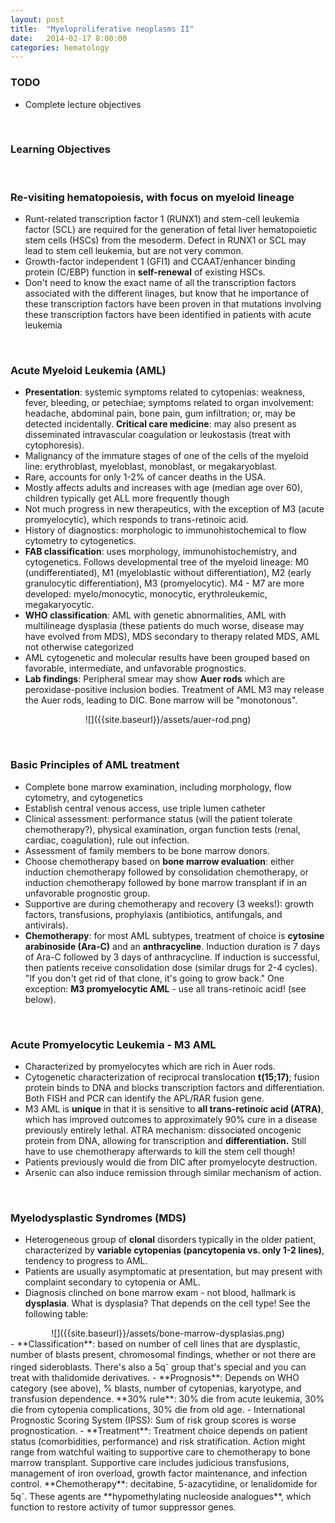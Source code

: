 ```yaml
---
layout: post
title:  "Myeloproliferative neoplasms II"
date:   2014-02-17 8:00:00
categories: hematology
---
```


### TODO
- Complete lecture objectives

<span><br></span>

### Learning Objectives

<span><br></span>

### Re-visiting hematopoiesis, with focus on myeloid lineage
- Runt-related transcription factor 1 (RUNX1) and stem-cell leukemia factor (SCL) are required for the generation of fetal liver hematopoietic stem cells (HSCs) from the mesoderm. Defect in RUNX1 or SCL may lead to stem cell leukemia, but are not very common.
- Growth-factor independent 1 (GFI1) and CCAAT/enhancer binding protein (C/EBP) function in **self-renewal** of existing HSCs.
- Don't need to know the exact name of all the transcription factors associated with the different linages, but know that he importance of these transcription factors have been proven in that mutations involving these transcription factors have been identified in patients with acute leukemia

<span><br></span>

### Acute Myeloid Leukemia (AML)
- **Presentation**: systemic symptoms related to cytopenias: weakness, fever, bleeding, or petechiae; symptoms related to organ involvement: headache, abdominal pain, bone pain, gum infiltration; or, may be detected incidentally. **Critical care medicine**: may also present as disseminated intravascular coagulation or leukostasis (treat with cytophoresis).
- Malignancy of the immature stages of one of the cells of the myeloid line: erythroblast, myeloblast, monoblast, or megakaryoblast.
- Rare, accounts for only 1-2% of cancer deaths in the USA.
- Mostly affects adults and increases with age (median age over 60), children typically get ALL more frequently though
- Not much progress in new therapeutics, with the exception of M3 (acute promyelocytic), which responds to trans-retinoic acid.
- History of diagnostics: morphologic to immunohistochemical to flow cytometry to cytogenetics.
- **FAB classification**: uses morphology, immunohistochemistry, and cytogenetics. Follows developmental tree of the myeloid lineage: M0 (undifferentiated), M1 (myeloblastic without differentiation), M2 (early granulocytic differentiation), M3 (promyelocytic). M4 - M7 are more developed: myelo/monocytic, monocytic, erythroleukemic, megakaryocytic.
- **WHO classification**: AML with genetic abnormalities, AML with multilineage dysplasia (these patients do much worse, disease may have evolved from MDS), MDS secondary to therapy related MDS, AML not otherwise categorized
- AML cytogenetic and molecular results have been grouped based on favorable, intermediate, and unfavorable prognostics.
- **Lab findings**: Peripheral smear may show **Auer rods** which are peroxidase-positive inclusion bodies. Treatment of AML M3 may release the Auer rods, leading to DIC. Bone marrow will be "monotonous".

<!-- TODO: Shrink this by 25% -->
<div style="text-align:center;" markdown="1">
![]({{site.baseurl}}/assets/auer-rod.png)
</div>

<span><br></span>

### Basic Principles of AML treatment
- Complete bone marrow examination, including morphology, flow cytometry, and cytogenetics
- Establish central venous access, use triple lumen catheter
- Clinical assessment: performance status (will the patient tolerate chemotherapy?), physical examination, organ function tests (renal, cardiac, coagulation), rule out infection.
- Assessment of family members to be bone marrow donors.
- Choose chemotherapy based on **bone marrow evaluation**: either induction chemotherapy followed by consolidation chemotherapy, or induction chemotherapy followed by bone marrow transplant if in an unfavorable prognostic group.
- Supportive are during chemotherapy and recovery (3 weeks!): growth factors, transfusions, prophylaxis (antibiotics, antifungals, and antivirals).
- **Chemotherapy**: for most AML subtypes, treatment of choice is **cytosine arabinoside (Ara-C)** and an **anthracycline**. Induction duration is 7 days of Ara-C followed by 3 days of anthracycline. If induction is successful, then patients receive consolidation dose (similar drugs for 2-4 cycles). "If you don't get rid of that clone, it's going to grow back." One exception: **M3 promyelocytic AML** - use all trans-retinoic acid! (see below).

<span><br></span>

### Acute Promyelocytic Leukemia - M3 AML
- Characterized by promyelocytes which are rich in Auer rods.
- Cytogenetic characterization of reciprocal translocation **t(15;17)**; fusion protein binds to DNA and blocks transcription factors and differentiation. Both FISH and PCR can identify the APL/RAR fusion gene.
- M3 AML is **unique** in that it is sensitive to **all trans-retinoic acid (ATRA)**, which has improved outcomes to approximately 90% cure in a disease previously entirely lethal. ATRA mechanism: dissociated oncogenic protein from DNA, allowing for transcription and **differentiation.** Still have to use chemotherapy afterwards to kill the stem cell though!
- Patients previously would die from DIC after promyelocyte destruction.
- Arsenic can also induce remission through similar mechanism of action.

<span><br></span>

### Myelodysplastic Syndromes (MDS)
- Heterogeneous group of **clonal** disorders typically in the older patient, characterized by **variable cytopenias (pancytopenia vs. only 1-2 lines)**, tendency to progress to AML.
- Patients are usually asymptomatic at presentation, but may present with complaint secondary to cytopenia or AML.
- Diagnosis clinched on bone marrow exam - not blood, hallmark is **dysplasia**. What is dysplasia? That depends on the cell type! See the following table:
<div style="text-align:center;" markdown="1">
![]({{site.baseurl}}/assets/bone-marrow-dysplasias.png)
</div>
- **Classification**: based on number of cell lines that are dysplastic, number of blasts present, chromosomal findings, whether or not there are ringed sideroblasts. There's also a 5q<sup>-</sup> group that's special and you can treat with thalidomide derivatives.
- **Prognosis**: Depends on WHO category (see above), % blasts, number of cytopenias, karyotype, and transfusion dependence. **30% rule**: 30% die from acute leukemia, 30% die from cytopenia complications, 30% die from old age.
- International Prognostic Scoring System (IPSS): Sum of risk group scores is worse prognostication.
- **Treatment**: Treatment choice depends on patient status (comorbidities, performance) and risk stratification. Action might range from watchful waiting to supportive care to chemotherapy to bone marrow transplant. Supportive care includes judicious transfusions, management of iron overload, growth factor maintenance, and infection control. **Chemotherapy**: decitabine, 5-azacytidine, or lenalidomide for 5q<sup>-</sup>. These agents are **hypomethylating nucleoside analogues**, which function to restore activity of tumor suppressor genes.
